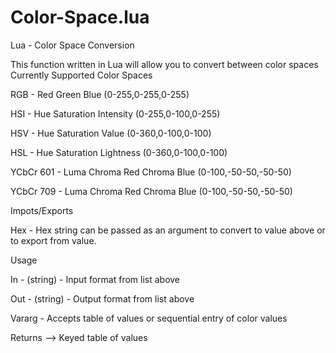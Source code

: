 Color-Space.lua
===============

Lua - Color Space Conversion 

This function written in Lua will allow you to convert between color spaces
Currently Supported Color Spaces

RGB - Red Green Blue (0-255,0-255,0-255)

HSI - Hue Saturation Intensity (0-255,0-100,0-255)

HSV - Hue Saturation Value (0-360,0-100,0-100)

HSL - Hue Saturation Lightness (0-360,0-100,0-100)

YCbCr 601 - Luma Chroma Red Chroma Blue (0-100,-50-50,-50-50)

YCbCr 709 - Luma Chroma Red Chroma Blue (0-100,-50-50,-50-50)


Impots/Exports

Hex - Hex string can be passed as an argument to convert to value above or to export from value.

Usage

In - (string) - Input format from list above

Out - (string) - Output format from list above

Vararg - Accepts table of values or sequential entry of color values


Returns --> Keyed table of values
